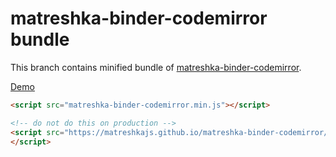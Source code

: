# matreshka-binder-codemirror bundle

This branch contains minified bundle of [matreshka-binder-codemirror](https://github.com/matreshkajs/matreshka-binder-codemirror).

[Demo](https://matreshkajs.github.io/matreshka-binder-codemirror/demo.html)

```html
<script src="matreshka-binder-codemirror.min.js"></script>
```

```html
<!-- do not do this on production -->
<script src="https://matreshkajs.github.io/matreshka-binder-codemirror/matreshka-binder-codemirror.min.js">
</script>
```

